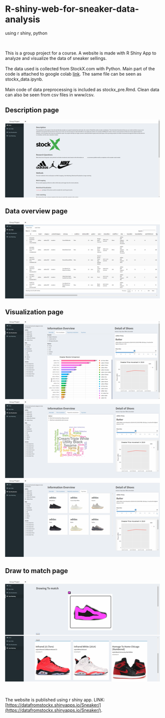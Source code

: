 # R-shiny-web-for-sneaker-data-analysis
using r shiny, python

<br/><br/>
This is a group project for a course. A website is made with R Shiny App to analyze and visualize the data of sneaker sellings. 
<br/><br/>
The data used is collected from StockX.com with Python. Main part of the code is attached to google colab [link](https://colab.research.google.com/drive/1X7_NjXMkxWrZ7Vsg5v1mqoLNozjMCpuy). The same file can be seen as stockx_data.ipynb.
<br/><br/>
Main code of data preprocessing is included as stockx_pre.Rmd. Clean data can also be seen from csv files in www/csv.

## Description page
![img](readme_img/home.png)
## Data overview page
![img](readme_img/data.png)
## Visualization page
![img](readme_img/visual1.png)
![img](readme_img/visual2.png)
![img](readme_img/visual3.png)
## Draw to match page
![img](readme_img/color1.png)
![img](readme_img/color2.png)

<br/><br/>
The website is published using r shiny app. LINK:[https://datafromstockx.shinyapps.io/Sneaker/](https://datafromstockx.shinyapps.io/Sneaker/).
